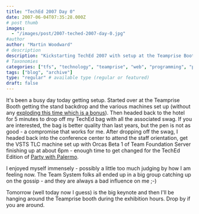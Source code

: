 ```yaml
---
title: "TechEd 2007 Day 0"
date: 2007-06-04T07:35:28.000Z
# post thumb
images:
  - "/images/post/2007-teched-2007-day-0.jpg"
#author
author: "Martin Woodward"
# description
description: "Kickstarting TechEd 2007 with setup at the Teamprise Booth, swag collection, and a lively evening at the Party with Palermo."
# Taxonomies
categories: ["tfs", "technology", "teamprise", "web", "programming", "personal"]
tags: ["blog", "archive"]
type: "regular" # available type (regular or featured)
draft: false
---
```

[](http://www.woodwardweb.com/WindowsLiveWriter/TechEd2007Day0_104B5/CIMG0472%5B9%5D.jpg) It's been a busy day today getting setup.  Started over at the Teamprise Booth getting the stand backdrop and the various machines set up (without any [exploding this time which is a bonus](http://www.woodwardweb.com/personal/000300.html)).  Then headed back to the hotel for 5 minutes to drop off my TechEd bag with all the associated swag.  If you are interested, the bag is better quality than last years, but the pen is not as good - a compromise that works for me.  After dropping off the swag, I headed back into the conference center to attend the staff orientation, get the VSTS TLC machine set up with Orcas Beta 1 of Team Foundation Server finishing up at about 6pm - enough time to get changed for the TechEd Edition of [Party with Palermo](http://codebetter.com/blogs/jeffrey.palermo/archive/2007/05/20/party-with-palermo-tech-ed-2007-edition-official-announcement.aspx). 

I enjoyed myself immensely - possibly a little too much judging by how I am feeling now.  The Team System folks all ended up in a big group catching up on the gossip - and they are always a bad influence on me ;-) 

Tomorrow (well today now I guess) is the big keynote and then I'll be hanging around the Teamprise booth during the exhibition hours.  Drop by if you are around.